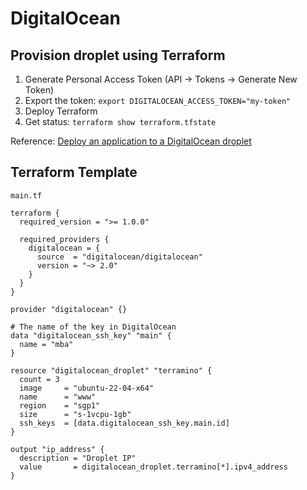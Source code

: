 # DigitalOcean

## Provision droplet using Terraform

1. Generate Personal Access Token (API → Tokens → Generate New Token)
2. Export the token: `export DIGITALOCEAN_ACCESS_TOKEN="my-token"`
3. Deploy Terraform
4. Get status: `terraform show terraform.tfstate`

Reference: [Deploy an application to a DigitalOcean droplet](https://developer.hashicorp.com/terraform/tutorials/applications/digitalocean-provider)

## Terraform Template
`main.tf`
```
terraform {
  required_version = ">= 1.0.0"

  required_providers {
    digitalocean = {
      source  = "digitalocean/digitalocean"
      version = "~> 2.0"
    }
  }
}

provider "digitalocean" {}

# The name of the key in DigitalOcean
data "digitalocean_ssh_key" "main" {
  name = "mba"
}

resource "digitalocean_droplet" "terramino" {
  count = 3
  image     = "ubuntu-22-04-x64"
  name      = "www"
  region    = "sgp1"
  size      = "s-1vcpu-1gb"
  ssh_keys  = [data.digitalocean_ssh_key.main.id]
}

output "ip_address" {
  description = "Droplet IP"
  value       = digitalocean_droplet.terramino[*].ipv4_address
}
```